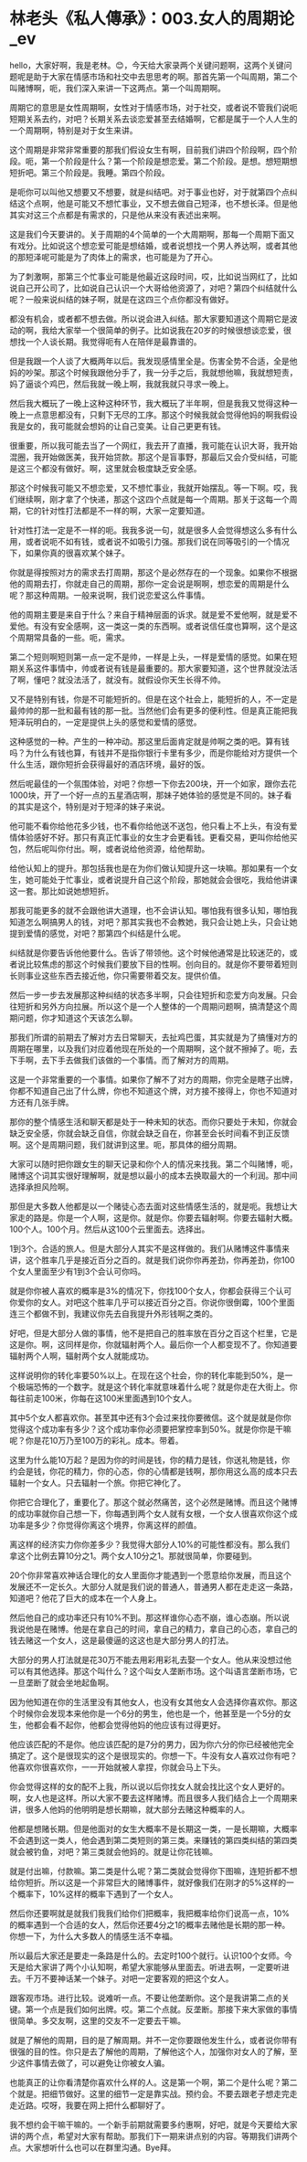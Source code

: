 # 林老头《私人傳承》：003.女人的周期论_ev

hello，大家好啊，我是老林。😊，今天给大家录两个关键问题啊，这两个关键问题呢是助于大家在情感市场和社交中去思思考的啊。那首先第一个叫周期，第二个叫赌博啊，呃，我们深入来讲一下这两点。第一个叫周期啊。

周期它的意思是女性周期啊，女性对于情感市场，对于社交，或者说不管我们说呃短期关系去约，对吧？长期关系去谈恋爱甚至去结婚啊，它都是属于一个人人生的一个周期啊，特别是对于女生来讲。

这个周期是非常非常重要的那我们假设女生有啊，目前我们讲四个阶段啊，四个阶段。呃，第一个阶段是什么？第一个阶段是想恋爱。第二个阶段。是想。想短期想短折吧。第三个阶段是。我睡。第四个阶段。

是呃你可以叫他又想要又不想要，就是纠结吧。对于事业也好，对于就第四个点纠结这个点啊，他是可能又不想忙事业，又不想去做自己短泽，也不想长泽。但是他其实对这三个点都是有需求的，只是他从来没有表述出来啊。

这是我们今天要讲的。关于周期的4个简单的一个大周期啊，那每一个周期下面又有戏分。比如说这个想恋爱可能是想结婚，或者说想找一个男人养达啊，或者其他的那短泽呢可能是为了肉体上的需求，也可能是为了开心。

为了刺激啊，那第三个忙事业可能是他最近这段时间，哎，比如说当网红了，比如说自己开公司了，比如说自己认识一个大哥给他资源了，对吧？第四个纠结就什么呢？一般来说纠结的妹子啊，就是在这四三个点你都没有做好。

都没有机会，或者都不想去做。所以说会进入纠结。那大家要知道这个周期它是波动的啊，我给大家举一个很简单的例子。比如说我在20岁的时候很想谈恋爱，很想找一个人谈长期。我觉得呃有人在陪伴是最靠谱的。

但是我跟一个人谈了大概两年以后。我发现感情里全是。伤害全势不合适，全是他妈的吵架。那这个时候我跟他分手了，我一分手之后，我就想他嘛，我就想短责，妈了逼谈个鸡巴，然后我就一晚上啊，我就我就只寻求一晚上。

然后我大概玩了一晚上这种这种环节，我大概玩了半年啊，但是我我又觉得这种一晚上一点意思都没有，只剩下无尽的工序。那这个时候我就会觉得他妈的啊我假设我是女的，我可能就会想妈的让自己变美。让自己更更有钱。

很重要，所以我可能去当了一个网红，我去开了直播，我可能在认识大哥，我开始混圈，我开始做医美，我开始贷款。那这个是盲事野，那最后又会介受纠结，可能是这三个都没有做好。啊，这里就会极度缺乏安全感。

那这个时候我可能又不想恋爱，又不想忙事业，我就开始摆乱。等一下啊。哎，我们继续啊，刚才拿了个快递，那这个这四个点就是每一个周期。那关于这每一个周期，它的针对性打法都是不一样的啊，大家一定要知道。

针对性打法一定是不一样的呃。我我多说一句，就是很多人会觉得想这么多有什么用，或者说呃不如有钱，或者说不如吸引力强。那我们说在同等吸引的一个情况下，如果你真的很喜欢某个妹子。

你就是得按照对方的需求去打周期，那这个是必然存在的一个现象。如果你不根据他的周期去打，你就走自己的周期，那你一定会说是啊啊，想恋爱的周期是什么呢？那这种周期。一般来说啊，我们说恋爱这么件事情。

他的周期主要是来自于什么？来自于精神层面的诉求。就是爱不爱他啊，就是爱不爱他。有没有安全感啊，这一类这一类的东西啊。或者说信任度也算啊，这个是这个周期常具备的一些。呃，需求。

第二个短则啊短则第一点一定不是帅，一样是上头，一样是爱情的感觉。如果在短期关系这件事情中，帅或者说有钱是最重要的。那大家要知道，这个世界就没法活了啊，懂吧？就没法活了，就没有。就假设你天生长得不帅。

又不是特别有钱，你是不可能短折的。但是在这个社会上，能短折的人，不一定是最帅帅的那一批和最有钱的那一批。当然他们会有更多的便利性。但是真正能把我短泽玩明白的，一定是提供上头的感觉和爱情的感觉。

这种感觉的一种。产生的一种冲动。那这里后面肯定就是帅啊之类的吧。算有钱吗？为什么有钱也算，有钱并不是指你银行卡里有多少，而是你能给对方提供一个什么生活，跟你短折会获得最好的酒店环境，最好的饭。

然后呢最佳的一个氛围体验，对吧？你想一下你去200块，开一个如家，跟你去花1000块，开了一个好一点的五星酒店啊，那妹子她体验的感觉是不同的。妹子看的其实是这个，特别是对于短泽的妹子来说。

他可能不看你给他花多少钱，也不看你给他送不送包，他只看上不上头，有没有爱情体验感好不好。那只有真正忙事业的女生才会更看钱。更看交易，更叫你给他买包，然后呢叫你付出。啊，或者说给他资源，给他帮助。

给他认知上的提升。那包括我也是在为你们做认知提升这一块嘛。那如果有一个女生，她可能处于忙事业，或者说提升自己这个阶段，那她就会会很吃，我给他讲课这一套。那比如说她想短折。

那我可能更多的就不会跟他讲大道理，也不会讲认知。哪怕我有很多认知，哪怕我知道怎么啊搞男人的钱，对吧？那其实我也不会教她，我只会让她上头，只会让她提到爱情的感觉，对吧？那第四个纠结是什么呢。

纠结就是你要告诉他他要什么。告诉了带领他。这个时候他通常是比较迷茫的，或者说比较焦虑的那这个时候我们要放下目的性啊。创向目的。就是你不要带着短则长则事业这些东西去接近他，你只需要带着交友。提供价值。

然后一步一步去发展那这种纠结的状态多半啊，只会往短折和恋爱方向发展。只会往短折和另外方向拉展。所以这个是一个人整体的一个周期问题啊，搞清楚这个周期问题，你才知道这个天该怎么聊。

那我们所谓的前期去了解对方去日常聊天，去扯鸡巴蛋，其实就是为了搞懂对方的周期在哪里，以及我们对应着他现在所处的一个周期啊，这个就不擦掉了。呃，去下手啊，去下手去做我们该做的一个事情。而了解对方的周期。

这是一个非常重要的一个事情。如果你了解不了对方的周期，你完全是瞎子出牌，你都不知道自己出了什么牌，你也不知道这个牌，对方接不接得上，你也不知道对方还有几张手牌。

那你的整个情感生活和聊天都是处于一种未知的状态。而你只要处于未知，你就会缺乏安全感，你就会缺乏自信，你就会缺乏自在，你甚至会长时间看不到正反馈啊。这个是周期问题，我们就讲到这里。呃，那具体的细分周期。

大家可以随时把你跟女生的聊天记录和你个人的情况来找我。第二个叫赌博，呃，赌博这个词其实很好理解啊，就是想以最小的成本去换取最大的一个利润。那中间选择承担风险啊。

那但是大多数人他都是以一个赌徒心态去面对这些情感生活的，就是呃。我想让大家走的路是。你是一个人啊，这是你。就是你。你要去辐射啊。你要去辐射大概。100个人。100个月。然后从这100个云里面去。选择出。

1到3个。合适的旅人。但是大部分人其实不是这样做的。我们从赌博这件事情来讲，这个胜率几乎是接近百分之百的。就是我们说你你再差劲，你再差劲，你100个女人里面至少有1到3个会认可你吗。

就是你你被人喜欢的概率是3%的情况下，你找100个女人，你都会获得三个认可你爱你的女人。对吧这个胜率几乎可以接近百分之百。你说你很倒霉，100个里面连三个都做不到，我建议你先去自我提升外形钱啊之类的。

好吧，但是大部分人做的事情，他不是把自己的胜率放在百分之百这个栏里，它是这是你。啊，这同样是你，你就辐射两个人。最后你一个人都变现不了。你知道要辐射两个人啊，辐射两个女人就能成功。

这样说明你的转化率要50%以上。在现在这个社会，你的转化率能到50%，是一个极端恐怖的一个数字。就是这个转化率就意味着什么呢？就是你走在大街上。你每往前走100米，你每在这100米里面遇到10个女人。

其中5个女人都喜欢你。甚至其中还有3个会过来找你要微信。这个就是就是你你觉得这个成功率有多少？这个成功率你必须要把掌控率到50%。就是你你是干嘛呢？你是花10万乃至100万的彩礼。成本。带着。

这里为什么能10万起？是因为你的时间是钱，你的精力是钱，你送礼物是钱，你约会是钱，你花的精力，你的心态，你的心情都是钱啊，那你用这么高的成本只去辐射一个女人。只去辐射一个旅。你把它神化了。

你把它合理化了，重要化了。那这个就必然痛苦，这个必然是赌博。而且这个赌博的成功率就你自己想一下，你每遇到两个女人就有女根，一个女人很喜欢你这个成功率是多少？你觉得你离这个境界，你离这样的颜值。

离这样的经济实力你你差多少？我觉得大部分人10%的可能性都没有。那么我们拿这个比例去算10分之1。两个女人10分之1。那就很简单，你要碰到。

20个你非常喜欢神话合理化的女人里面你才能遇到一个愿意给你发展，而且这个发展还不一定长久。大部分人就是我们说的普通人，普通男人都在走走这一条路，知道吧？他花了巨大的成本在一个人身上。

然后他自己的成功率还只有10%不到。那这样谁你心态不崩，谁心态崩。所以说我说他是在赌博。他是在拿自己的时间，拿自己的精力，拿自己的心态，拿自己的钱去赌这一个女人，这是最傻逼的这这也是大部分男人的打法。

大部分的男人打法就是花30万不能去用彩用彩礼去娶一个女人。他从来没想过他可以有其他选择。那这个叫什么？这个叫女人垄断市场。这个叫语言垄断市场，它一旦垄断了就会坐地起鱼啊。

因为他知道在你的生活里没有其他女人，也没有女其他女人会选择你喜欢你。那这个时候你会发现本来他你是一个6分的男生，他也是一个，他甚至是一个5分的女生，他都会看不起你，他都会觉得他妈的他应该有过得更好。

他应该匹配的不是你。他应该匹配的是7分的男力，因为你六分的你已经被他完全搞定了。这个是很现实的这个是很现实的。你想一下。牛没有女人喜欢过你有吧？他喜欢你很喜欢你，一一开始就被人拿捏，你就会马上下头。

你会觉得这样的女的配不上我，所以说以后你找女人就会找比这个女人更好的。啊，女人也是这样。所以大家不要去这样赌博。而且很多人我们结合上一个周期来讲，很多人他妈的他明明是想长期嘛，就大部分去赌这种概率的人。

他都是想赌长期。但是他面对的女生大概率不是长期这一类，一是长期嘛，大概率不会遇到这一类人，他会遇到第二类短则的第三类。来赚钱的第四类纠结的第四类就会被钓鱼，对吧？第三类就会他妈的。就是让你花钱嘛。

就是付出嘛，付款嘛。第二类是什么呢？第二类就会觉得你下图嘛，连短折都不想给你短折。所以这是一个非常巨大的赌博事件，就好像我们在刚才的5%这样的一个概率下，10%这样的概率下遇到了一个女人。

然后你还要啊就是就我们我我们给你们把概率，我把概率给你们说高一点，10%的概率遇到一个合适的女人，然后你还要4分之1的概率去赌他是长期的那一种。你想一下，为什么大多数人的情感生活不幸福。

所以最后大家还是要走一条路是什么的。去定时100个就行。认识100个女师。今天是给大家讲了两个小认知啊，希望大家能够从里面去。听进去啊，一定要听进去。千万不要神话某一个妹子。对吧一定要客观的把这个女人。

跟客观市场。进行比较。说难听一点。不要让他垄断你。这个是我讲第二点的关键。第一个点是我们如何出牌。哎。第二个点就。反垄断。那接下来大家做的事情很简单。多交友啊，这里的交友不一定要去干嘛。

就是了解他的周期，目的是了解周期。并不一定你要跟他发生什么，或者说你带有很强的目的性。你只是去了解他的周期，了解他这个人，加强你对女人的了解，至少这件事情去做了，可以避免让你被女人骗。

也能真正的让你看清楚你喜欢什么样的人。这是第一个啊，第二个是什么呢？第二个就是。把细节做好。这里的细节一定是靠实战。预约会。不要去跟老子想走完走走近路。哎呀，我要在网上把什么都聊好了。

我不想约会干嘛干嘛的。一个新手前期就需要多约惠啊，好吧，就是今天要给大家讲的两个点，希望对大家有帮助。那我们下一期来讲点别的内容。等期我们讲两个点。大家想听什么也可以在群里沟通。Bye拜。

